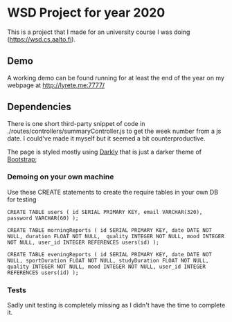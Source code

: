# WSD Project for year 2020

This is a project that I made for an university course I was doing (https://wsd.cs.aalto.fi).

## Demo

A working demo can be found running for at least the end of the year on my webpage at http://lyrete.me:7777/

## Dependencies

There is one short third-party snippet of code in ./routes/controllers/summaryController.js to get the week number from a js date. I could've made it myself but it seemed a bit counterproductive.

The page is styled mostly using [Darkly](https://bootswatch.com/darkly/) that is just a darker theme of [Bootstrap](https://getbootstrap.com/);

### Demoing on your own machine

Use these CREATE statements to create the require tables in your own DB for testing

`CREATE TABLE users (
  id SERIAL PRIMARY KEY,
  email VARCHAR(320),
  password VARCHAR(60)
);`

`CREATE TABLE morningReports (
  id SERIAL PRIMARY KEY,
  date DATE NOT NULL,
  duration FLOAT NOT NULL, 
  quality INTEGER NOT NULL,
  mood INTEGER NOT NULL,
  user_id INTEGER REFERENCES users(id)
);`

`CREATE TABLE eveningReports (
  id SERIAL PRIMARY KEY,
  date DATE NOT NULL,
  sportDuration FLOAT NOT NULL,
  studyDuration FLOAT NOT NULL,  
  quality INTEGER NOT NULL,
  mood INTEGER NOT NULL,
  user_id INTEGER REFERENCES users(id)
);`

### Tests

Sadly unit testing is completely missing as I didn't have the time to complete it.

